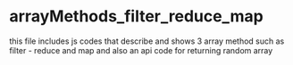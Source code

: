 # arrayMethods_filter_reduce_map
 this file includes js codes that describe and shows 3 array method such as filter - reduce and map and also an api code for returning random array
